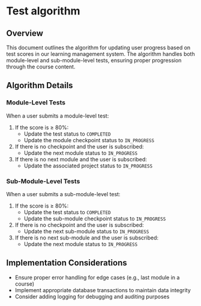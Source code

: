 # Test algorithm

## Overview

This document outlines the algorithm for updating user progress based on test scores in our learning management system. The algorithm handles both module-level and sub-module-level tests, ensuring proper progression through the course content.

## Algorithm Details

### Module-Level Tests

When a user submits a module-level test:

1. If the score is ≥ 80%:
   - Update the test status to `COMPLETED`
   - Update the module checkpoint status to `IN_PROGRESS`
2. If there is no checkpoint and the user is subscribed:
   - Update the next module status to `IN_PROGRESS`
3. If there is no next module and the user is subscribed:
   - Update the associated project status to `IN_PROGRESS`

### Sub-Module-Level Tests

When a user submits a sub-module-level test:

1. If the score is ≥ 80%:
   - Update the test status to `COMPLETED`
   - Update the sub-module checkpoint status to `IN_PROGRESS`
2. If there is no checkpoint and the user is subscribed:
   - Update the next sub-module status to `IN_PROGRESS`
3. If there is no next sub-module and the user is subscribed:
   - Update the next module status to `IN_PROGRESS`

## Implementation Considerations

- Ensure proper error handling for edge cases (e.g., last module in a course)
- Implement appropriate database transactions to maintain data integrity
- Consider adding logging for debugging and auditing purposes
